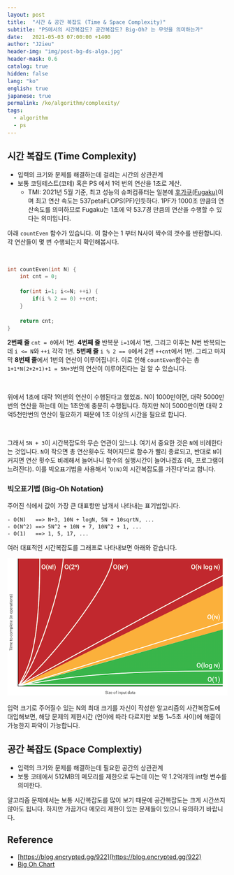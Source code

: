 ```yaml
---
layout: post
title:  "시간 & 공간 복잡도 (Time & Space Complexity)"
subtitle: "PS에서의 시간복잡도? 공간복잡도? Big-Oh? 는 무엇을 의미하는가"
date:   2021-05-03 07:00:00 +1400
author: "J2ieu"
header-img: "img/post-bg-ds-algo.jpg"
header-mask: 0.6
catalog: true
hidden: false
lang: "ko"
english: true
japanese: true
permalink: /ko/algorithm/complexity/
tags:
  - algorithm
  - ps
---
```


## 시간 복잡도 (Time Complexity)
- 입력의 크기와 문제를 해결하는데 걸리는 시간의 상관관계
- 보통 코딩테스트(코테) 혹은 PS 에서 1억 번의 연산을 1초로 계산.
  + TMI: 2021년 5월 기준, 최고 성능의 슈퍼컴퓨터는 일본에 [후가쿠(Fugaku)](https://blog.global.fujitsu.com/fgb/2020-06-22/supercomputer-fugaku-named-world-fastest/)이며 최고 연산 속도는 537petaFLOPS(PF)인듯하다. 1PF가 1000조 만큼의 연산속도를 의미하므로 Fugaku는 1초에 약 53.7경 만큼의 연산을 수행할 수 있다는 의미입니다.

아래 `countEven` 함수가 있습니다. 이 함수는 1 부터 N사이 짝수의 갯수를 반환합니다.
각 연산들이 몇 번 수행되는지 확인해봅시다.

<br>

```cpp
int countEven(int N) {
    int cnt = 0;

    for(int i=1; i<=N; ++i) {
        if(i % 2 == 0) ++cnt;
    }

    return cnt;
}
```


**2번째 줄** `cnt = 0`에서 1번. **4번째 줄** 반복문 `i=1`에서 1번, 그리고 이후는 N번 반복되는데 `i <= N`와 `++i` 각각 1번. 
**5번째 줄** `i % 2 == 0`에서 2번 `++cnt`에서 1번. 그리고 마지막 **8번째 줄**에서 1번의 연산이 이루어집니다. 
이로 인해 `countEven`함수는 총 `1+1*N(2+2+1)+1 = 5N+3`번의 연산이 이루어진다는 걸 알 수 있습니다.

<br>

위에서 1초에 대략 1억번의 연산이 수행된다고 했었죠. N이 1000만이면, 대략 5000만번의 연산을 하는데 이는 1초안에 충분히 수행됩니다. 하지만 N이 5000만이면 대략 2억5천만번의 연산이 필요하기 때문에 1초 이상의 시간을 필요로 합니다.

<br>

그래서 `5N + 3`이 시간복잡도와 무슨 연관이 있느냐. 여기서 중요한 것은 `N`에 비례한다는 것입니다. `N`이 작으면 총 연산횟수도 적어지므로 함수가 빨리 종료되고, 반대로 `N`이 커지면 연산 횟수도 비례해서 늘어나니 함수의 실행시간이 늘어나겠죠 (즉, 프로그램이 느려진다). 이를 빅오표기법을 사용해서 '`O(N)`의 시간복잡도를 가진다'라고 합니다.

### 빅오표기법 (Big-Oh Notation)
주어진 식에서 값이 가장 큰 대표항만 남개서 나타내는 표기법입니다.

```
- O(N)   ==> N+3, 10N + logN, 5N + 10sqrtN, ...
- O(N^2) ==> 5N^2 + 10N + 7, 10N^2 + 1, ...
- O(1)   ==> 1, 5, 17, ...
```

여러 대표적인 시간복잡도를 그래프로 나타내보면 아래와 같습니다.

![Big-Oh Chart](/img/in-post/ds-algo/complexity/big-oh.png)

입력 크기로 주어질수 있는 N의 최대 크기를 자신이 작성한 알고리즘의 사간복잡도에 대입해보면, 해당 문제의 제한시간 (언어에 따라 다르지만 보통 1~5초 사이)에 해결이 가능한지 파악이 가능합니다.

## 공간 복잡도 (Space Complextiy)
- 입력의 크기와 문제를 해결하는데 필요한 공간의 상관관계
- 보통 코테에서 512MB의 메모리를 제한으로 두는데 이는 약 1.2억개의 int형 변수를 의미한다.

알고리즘 문제에서는 보통 시간복잡도를 많이 보기 때문에 공간복잡도는 크게 시간쓰지 않아도 됩니다. 하지만 가끔가다 메모리 제한이 있는 문제들이 있으니 유의하기 바랍니다.

## Reference
- [https://blog.encrypted.gg/922](https://blog.encrypted.gg/922)
- [Big Oh Chart](https://danielmiessler.com/study/big-o-notation/)